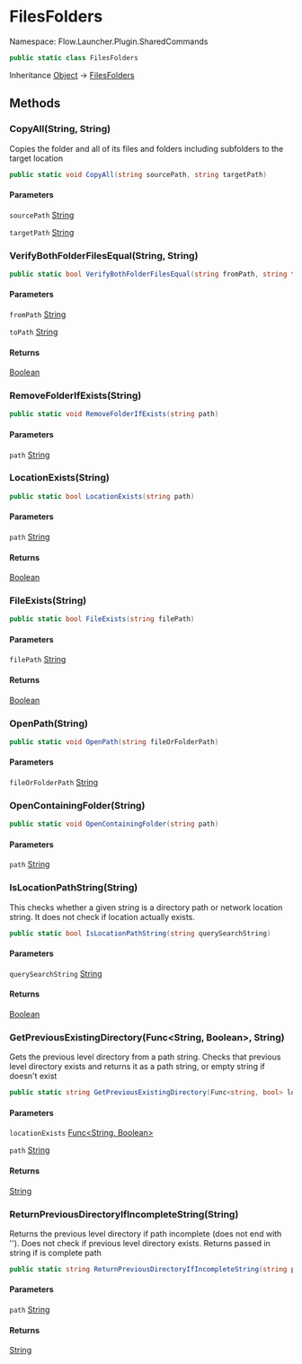 # FilesFolders

Namespace: Flow.Launcher.Plugin.SharedCommands



```csharp
public static class FilesFolders
```

Inheritance [Object](https://docs.microsoft.com/en-us/dotnet/api/system.object) → [FilesFolders](filesfolders.md)

## Methods

### **CopyAll(String, String)**

Copies the folder and all of its files and folders 
 including subfolders to the target location

```csharp
public static void CopyAll(string sourcePath, string targetPath)
```

#### Parameters

`sourcePath` [String](https://docs.microsoft.com/en-us/dotnet/api/system.string)<br>

`targetPath` [String](https://docs.microsoft.com/en-us/dotnet/api/system.string)<br>

### **VerifyBothFolderFilesEqual(String, String)**



```csharp
public static bool VerifyBothFolderFilesEqual(string fromPath, string toPath)
```

#### Parameters

`fromPath` [String](https://docs.microsoft.com/en-us/dotnet/api/system.string)<br>

`toPath` [String](https://docs.microsoft.com/en-us/dotnet/api/system.string)<br>

#### Returns

[Boolean](https://docs.microsoft.com/en-us/dotnet/api/system.boolean)<br>

### **RemoveFolderIfExists(String)**



```csharp
public static void RemoveFolderIfExists(string path)
```

#### Parameters

`path` [String](https://docs.microsoft.com/en-us/dotnet/api/system.string)<br>

### **LocationExists(String)**



```csharp
public static bool LocationExists(string path)
```

#### Parameters

`path` [String](https://docs.microsoft.com/en-us/dotnet/api/system.string)<br>

#### Returns

[Boolean](https://docs.microsoft.com/en-us/dotnet/api/system.boolean)<br>

### **FileExists(String)**



```csharp
public static bool FileExists(string filePath)
```

#### Parameters

`filePath` [String](https://docs.microsoft.com/en-us/dotnet/api/system.string)<br>

#### Returns

[Boolean](https://docs.microsoft.com/en-us/dotnet/api/system.boolean)<br>

### **OpenPath(String)**



```csharp
public static void OpenPath(string fileOrFolderPath)
```

#### Parameters

`fileOrFolderPath` [String](https://docs.microsoft.com/en-us/dotnet/api/system.string)<br>

### **OpenContainingFolder(String)**



```csharp
public static void OpenContainingFolder(string path)
```

#### Parameters

`path` [String](https://docs.microsoft.com/en-us/dotnet/api/system.string)<br>

### **IsLocationPathString(String)**

This checks whether a given string is a directory path or network location string. 
 It does not check if location actually exists.

```csharp
public static bool IsLocationPathString(string querySearchString)
```

#### Parameters

`querySearchString` [String](https://docs.microsoft.com/en-us/dotnet/api/system.string)<br>

#### Returns

[Boolean](https://docs.microsoft.com/en-us/dotnet/api/system.boolean)<br>

### **GetPreviousExistingDirectory(Func&lt;String, Boolean&gt;, String)**

Gets the previous level directory from a path string.
 Checks that previous level directory exists and returns it 
 as a path string, or empty string if doesn't exist

```csharp
public static string GetPreviousExistingDirectory(Func<string, bool> locationExists, string path)
```

#### Parameters

`locationExists` [Func&lt;String, Boolean&gt;](https://docs.microsoft.com/en-us/dotnet/api/system.func-2)<br>

`path` [String](https://docs.microsoft.com/en-us/dotnet/api/system.string)<br>

#### Returns

[String](https://docs.microsoft.com/en-us/dotnet/api/system.string)<br>

### **ReturnPreviousDirectoryIfIncompleteString(String)**

Returns the previous level directory if path incomplete (does not end with '\').
 Does not check if previous level directory exists.
 Returns passed in string if is complete path

```csharp
public static string ReturnPreviousDirectoryIfIncompleteString(string path)
```

#### Parameters

`path` [String](https://docs.microsoft.com/en-us/dotnet/api/system.string)<br>

#### Returns

[String](https://docs.microsoft.com/en-us/dotnet/api/system.string)<br>

